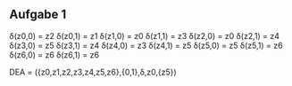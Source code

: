 
## Aufgabe 1

δ(z0,0) = z2
δ(z0,1) = z1
δ(z1,0) = z0
δ(z1,1) = z3
δ(z2,0) = z0
δ(z2,1) = z4
δ(z3,0) = z5
δ(z3,1) = z4
δ(z4,0) = z3
δ(z4,1) = z5
δ(z5,0) = z5
δ(z5,1) = z6
δ(z6,0) = z6
δ(z6,1) = z6

DEA = ({z0,z1,z2,z3,z4,z5,z6},{0,1},δ,z0,{z5})

